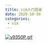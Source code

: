 ```yaml
---
title: vim入门图鉴
date: 2020-10-30
categories: 
 - vim
---
```


[![y9350P.gif](https://s3.ax1x.com/2021/01/28/y9350P.gif)](https://imgchr.com/i/y9350P)

